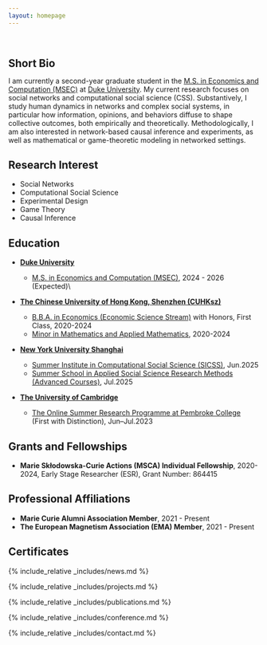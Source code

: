 ```yaml
---
layout: homepage
---
```


<h1 id="about-me"></h1>

<h2 style="margin: 60px 0px 10px;">Short Bio</h2>

I am currently a second-year graduate student in the [M.S. in Economics and Computation (MSEC)](https://econ.duke.edu/masters-programs/degree-programs/msec) at [Duke University](https://duke.edu/). My current research focuses on social networks and computational social science (CSS). Substantively, I study human dynamics in networks and complex social systems, in particular how information, opinions, and behaviors diffuse to shape collective outcomes, both empirically and theoretically. Methodologically, I am also interested in network-based causal inference and experiments, as well as mathematical or game-theoretic modeling in networked settings. 

## Research Interest

- Social Networks
- Computational Social Science
- Experimental Design
- Game Theory
- Causal Inference

## Education
- [**Duke University**](https://duke.edu/)
  - [M.S. in Economics and Computation (MSEC)](https://econ.duke.edu/masters-programs/degree-programs/msec), 2024 - 2026 (Expected)\

- [**The Chinese University of Hong Kong, Shenzhen (CUHKsz)**](https://www.cuhk.edu.cn/en)
  - [B.B.A. in Economics (Economic Science Stream)](https://sme.cuhk.edu.cn/en/page/43) with Honors, First Class, 2020-2024
  - [Minor in Mathematics and Applied Mathematics](https://registry.cuhk.edu.cn/en/page/243), 2020-2024

- [**New York University Shanghai**](https://shanghai.nyu.edu/)
  - [Summer Institute in Computational Social Science (SICSS)](https://sicss.io/2025/nyu-shanghai/), Jun.2025
  - [Summer School in Applied Social Science Research Methods (Advanced Courses)](https://caser.shanghai.nyu.edu/training/2025-summer-school-methods/), Jul.2025

- [**The University of Cambridge**](https://www.cam.ac.uk/)
  - [The Online Summer Research Programme at Pembroke College](https://www.pem.cam.ac.uk/international-programmes/online-summer-research-programme) (First with Distinction), Jun–Jul.2023


## Grants and Fellowships
- **Marie Skłodowska-Curie Actions (MSCA) Individual Fellowship**, 2020-2024, Early Stage Researcher (ESR), Grant Number: 864415

## Professional Affiliations
- **Marie Curie Alumni Association Member**, 2021 - Present
- **The European Magnetism Association (EMA) Member**, 2021 - Present

## Certificates

<div data-iframe-width="150" data-iframe-height="270" data-share-badge-id="343635de-7d0f-43ea-922d-432566a4b1e5" data-share-badge-host="https://www.credly.com"></div><script type="text/javascript" async src="//cdn.credly.com/assets/utilities/embed.js"></script>

{% include_relative _includes/news.md %}

{% include_relative _includes/projects.md %}

{% include_relative _includes/publications.md %}

{% include_relative _includes/conference.md %}

{% include_relative _includes/contact.md %}
